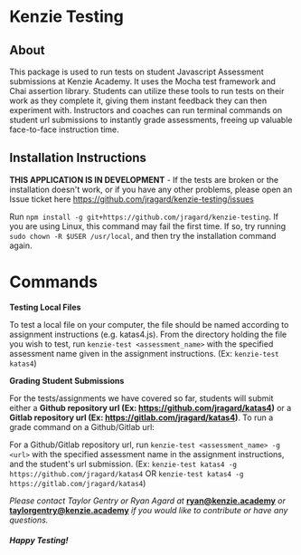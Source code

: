 # Kenzie Testing

## About

This package is used to run tests on student Javascript Assessment submissions at Kenzie Academy.  It uses the Mocha test framework and Chai assertion library.  Students can utilize these tools to run tests on their work as they complete it, giving them instant feedback they can then experiment with.  Instructors and coaches can run terminal commands on student url submissions to instantly grade assessments, freeing up valuable face-to-face instruction time. 


## Installation Instructions

**THIS APPLICATION IS IN DEVELOPMENT**  - If the tests are broken or the installation doesn't work, or if you have any other problems, please open an Issue ticket here https://github.com/jragard/kenzie-testing/issues

Run `npm install -g git+https://github.com/jragard/kenzie-testing`.  If you are using Linux, this command may fail the first time. If so, try running `sudo chown -R $USER /usr/local`, and then try the installation command again.


# Commands

**Testing Local Files**

To test a local file on your computer, the file should be named according to assignment instructions (e.g. katas4.js).  From the directory holding the file you wish to test, run `kenzie-test <assessment_name>` with the specified assessment name given in the assignment instructions. (Ex: `kenzie-test katas4`)

**Grading Student Submissions**

For the tests/assignments we have covered so far, students will submit either a **Github repository url (Ex: https://github.com/jragard/katas4)** or a **Gitlab repository url (Ex: https://gitlab.com/jragard/katas4)**.  To run a grade command on a Github/Gitlab url:

For a Github/Gitlab repository url, run `kenzie-test <assessment_name> -g <url>` with the specified assessment name in the assignment instructions, and the student's url submission. (Ex: `kenzie-test katas4 -g https://github.com/jragard/katas4`  OR  `kenzie-test katas4 -g https://gitlab.com/jragard/katas4`)

*Please contact Taylor Gentry or Ryan Agard at* **ryan@kenzie.academy** *or* **taylorgentry@kenzie.academy** *if you would like to contribute or have any questions.*

#### *Happy Testing!*
